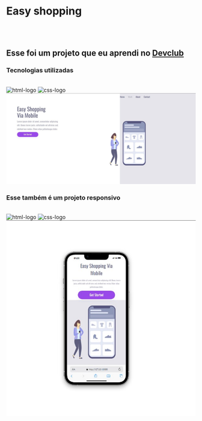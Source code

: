 <h1>Easy shopping</h1>
<br>
<br>
<h2>Esse foi um projeto que eu aprendi no <a href="https://rodolfomori.com.br.devclub">Devclub</a></h2>
<h3>Tecnologias utilizadas</h3>
<br>
<img src="https://img.shields.io/badge/HTML5-E34F26?style=for-the-badge&logo=html5&logoColor=white" alt="html-logo" />
<img src="https://img.shields.io/badge/CSS3-1572B6?style=for-the-badge&logo=css3&logoColor=white" alt="css-logo" />


<img src="https://github.com/Marcos-devclub2024/Projeto-easy-shopping/blob/main/img/Easy%20Desktop.jpg?raw=true" />
<br>
<h3>Esse também é um projeto responsivo</h3>
<br>
<img src="https://img.shields.io/badge/HTML5-E34F26?style=for-the-badge&logo=html5&logoColor=white" alt="html-logo" />
<img src="https://img.shields.io/badge/CSS3-1572B6?style=for-the-badge&logo=css3&logoColor=white" alt="css-logo" />


<img src="https://github.com/Marcos-devclub2024/Projeto-easy-shopping/blob/main/img/mobile%20easy%20.jpg?raw=true" />
